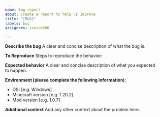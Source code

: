 ```yaml
---
name: Bug report
about: Create a report to help us improve
title: "[BUG]"
labels: bug
assignees: iceice666

---
```


**Describe the bug**
A clear and concise description of what the bug is.

**To Reproduce**
Steps to reproduce the behavior:

**Expected behavior**
A clear and concise description of what you expected to happen.

**Environment (please complete the following information):**
 - OS: [e.g. Windows]
 - Minecraft version [e.g. 1.20.2]
 - Mod version [e.g. 1.0.7] 

**Additional context**
Add any other context about the problem here.
